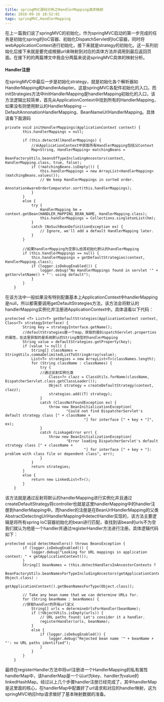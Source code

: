 ```yaml
---
title: springMVC源码分析之HandlerMapping请求映射
date: 2016-09-16 18:52:01
tags: springMVC,HandlerMapping
---
```

在上一篇我们说了springMVC的初始化，作为springMVC启动的第一步完成的任务是初始化spring的IoC容器、初始化DispatchServlet的IoC容器，同时将webApplicationContext进行初始化，接下来就是strategy的初始化。这一系列初始化后接下来就是要完成根据url来映射到对应的具体方法并调用到最后返回页面。在接下的的两篇博文中我会分两篇来说说springMVC具体的映射分析。
#### Handler注册
在springMVC中最后一步是初始化strategy，就是初始化各个解析器如HandlerMapping和handlerAdapter。这是springMVC各配件初始化的入口。而initStrategies方法中initHandlerMapping是handlerMapping初始化的入口，该方法逻辑比较简单，首先从ApplicationContext中找到所有的HandlerMapping，如果没有则使用默认的HandlerMapping --DefaultAnnonationHandlerMapping、BeanNameUrlHandlerMapping。具体请看下面源码
<!--more-->
```
private void initHandlerMappings(ApplicationContext context) {
		this.handlerMappings = null;

		if (this.detectAllHandlerMappings) {
			//从ApplicationContext中获取所有HandlerMapping包括父Context
			Map<String, HandlerMapping> matchingBeans =
					BeanFactoryUtils.beansOfTypeIncludingAncestors(context, HandlerMapping.class, true, false);
			if (!matchingBeans.isEmpty()) {
				this.handlerMappings = new ArrayList<HandlerMapping>(matchingBeans.values());
				// We keep HandlerMappings in sorted order.
				AnnotationAwareOrderComparator.sort(this.handlerMappings);
			}
		}
		else {
			try {
				HandlerMapping hm = context.getBean(HANDLER_MAPPING_BEAN_NAME, HandlerMapping.class);
				this.handlerMappings = Collections.singletonList(hm);
			}
			catch (NoSuchBeanDefinitionException ex) {
				// Ignore, we'll add a default HandlerMapping later.
			}
		}

        //如果handlerMapping为空那么给其初始化默认的handlerMapping
		if (this.handlerMappings == null) {
			this.handlerMappings = getDefaultStrategies(context, HandlerMapping.class);
			if (logger.isDebugEnabled()) {
				logger.debug("No HandlerMappings found in servlet '" + getServletName() + "': using default");
			}
		}
	}
```
在该方法中一般如果没有特别配置基本上ApplicationContext中handlerMapping是null，所以都需要调用getDefaultStrategies方法，该方法会将默认的handlerMapping实例化并注册进ApplicationContext中。具体请看以下代码：
```
protected <T> List<T> getDefaultStrategies(ApplicationContext context, Class<T> strategyInterface) {
		String key = strategyInterface.getName();
		//defaultStrategies是一个map，获取的是DispatchServlet.properties的属性，在这里获取的是系统默认的String类型的handlerMapping
		String value = defaultStrategies.getProperty(key);
		if (value != null) {
			String[] classNames = StringUtils.commaDelimitedListToStringArray(value);
			List<T> strategies = new ArrayList<T>(classNames.length);
			for (String className : classNames) {
				try {
				//通过反射实例化类
					Class<?> clazz = ClassUtils.forName(className, DispatcherServlet.class.getClassLoader());
					Object strategy = createDefaultStrategy(context, clazz);
					strategies.add((T) strategy);
				}
				catch (ClassNotFoundException ex) {
					throw new BeanInitializationException(
							"Could not find DispatcherServlet's default strategy class [" + className +
									"] for interface [" + key + "]", ex);
				}
				catch (LinkageError err) {
					throw new BeanInitializationException(
							"Error loading DispatcherServlet's default strategy class [" + className +
									"] for interface [" + key + "]: problem with class file or dependent class", err);
				}
			}
			return strategies;
		}
		else {
			return new LinkedList<T>();
		}
	}
```
该方法就是通过反射将默认的handlerMapping进行实例化并且通过createDefaultStrategy将controller也就是这里handlerMapping中的handler注册到handlerMapping中。而handler的注册是在BeanUrlHandlerMapping的父类AbstractDetectingUrlHandlerMapping中detectHandler实现的，该方法主要逻辑是将所有spring IoC容器初始化的bean进行匹配，查找到该bean的urls不为空我们就认为他是一个handler并通过registerHandler方法进行注册。具体逻辑代码如下：
```
protected void detectHandlers() throws BeansException {
		if (logger.isDebugEnabled()) {
			logger.debug("Looking for URL mappings in application context: " + getApplicationContext());
		}
		String[] beanNames = (this.detectHandlersInAncestorContexts ?
				BeanFactoryUtils.beanNamesForTypeIncludingAncestors(getApplicationContext(), Object.class) :
				getApplicationContext().getBeanNamesForType(Object.class));

		// Take any bean name that we can determine URLs for.
		for (String beanName : beanNames) {
		//获取handler的所有url定义
			String[] urls = determineUrlsForHandler(beanName);
			if (!ObjectUtils.isEmpty(urls)) {
				// URL paths found: Let's consider it a handler.
				registerHandler(urls, beanName);
			}
			else {
				if (logger.isDebugEnabled()) {
					logger.debug("Rejected bean name '" + beanName + "': no URL paths identified");
				}
			}
		}
	}

```
最终在registerHandler方法中将url注册进一个HandlerMapping的私有属性handlerMap中，该handlerMap是一个以url为key、handler为value的linkedHashMap。经过以上几个步骤handler注册已经完成了，其中handlerMap是这里面的核心，在handlerMap中配置好了url请求和对应的handler映射，这为springMVC响应http请求做好了基本映射数据的准备。
